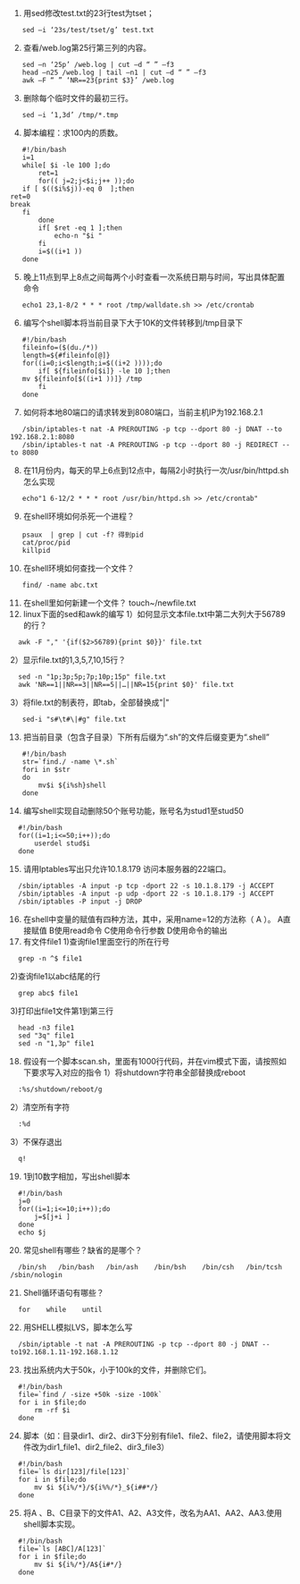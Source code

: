 1. 用sed修改test.txt的23行test为tset；
```
   sed –i ‘23s/test/tset/g’ test.txt
```
2. 查看/web.log第25行第三列的内容。
```
   sed –n ‘25p’ /web.log | cut –d “ ” –f3
   head –n25 /web.log | tail –n1 | cut –d “ ” –f3
   awk –F “ ” ‘NR==23{print $3}’ /web.log
   ```
3. 删除每个临时文件的最初三行。
```
   sed –i ‘1,3d’ /tmp/*.tmp
   ```
4. 脚本编程：求100内的质数。
```
   #!/bin/bash
   i=1
   while[ $i -le 100 ];do
       ret=1
       for(( j=2;j<$i;j++ ));do
   if [ $(($i%$j))-eq 0  ];then
ret=0
break
   fi
       done
       if[ $ret -eq 1 ];then
           echo-n "$i "
       fi
       i=$((i+1 ))
   done
   ```
5. 晚上11点到早上8点之间每两个小时查看一次系统日期与时间，写出具体配置命令
```
   echo1 23,1-8/2 * * * root /tmp/walldate.sh >> /etc/crontab
   ```
6. 编写个shell脚本将当前目录下大于10K的文件转移到/tmp目录下
```
   #!/bin/bash
   fileinfo=($(du./*))
   length=${#fileinfo[@]}
   for((i=0;i<$length;i=$((i+2 ))));do
       if[ ${fileinfo[$i]} -le 10 ];then
   mv ${fileinfo[$((i+1 ))]} /tmp
       fi
   done
   ```
7. 如何将本地80端口的请求转发到8080端口，当前主机IP为192.168.2.1
```
   /sbin/iptables-t nat -A PREROUTING -p tcp --dport 80 -j DNAT --to 192.168.2.1:8080
   /sbin/iptables-t nat -A PREROUTING -p tcp --dport 80 -j REDIRECT --to 8080
   ```
8. 在11月份内，每天的早上6点到12点中，每隔2小时执行一次/usr/bin/httpd.sh 怎么实现
```
   echo"1 6-12/2 * * * root /usr/bin/httpd.sh >> /etc/crontab"
   ```
9. 在shell环境如何杀死一个进程？
```
   psaux  | grep | cut -f? 得到pid
   cat/proc/pid
   killpid
   ```
10. 在shell环境如何查找一个文件？
```
   find/ -name abc.txt
   ```
11. 在shell里如何新建一个文件？
   touch~/newfile.txt
12. linux下面的sed和awk的编写
1）如何显示文本file.txt中第二大列大于56789的行？
```
  awk -F "," '{if($2>56789){print $0}}' file.txt
  ```
2）显示file.txt的1,3,5,7,10,15行？
```
  sed -n "1p;3p;5p;7p;10p;15p" file.txt
  awk 'NR==1||NR==3||NR==5||…||NR=15{print $0}' file.txt
  ```
3）将file.txt的制表符，即tab，全部替换成"|"
```
   sed-i "s#\t#\|#g" file.txt
   ```
13. 把当前目录（包含子目录）下所有后缀为“.sh”的文件后缀变更为“.shell”  
```
   #!/bin/bash
   str=`find./ -name \*.sh`
   fori in $str
   do
       mv$i ${i%sh}shell
   done
   ```
14. 编写shell实现自动删除50个账号功能，账号名为stud1至stud50
```
  #!/bin/bash
  for((i=1;i<=50;i++));do
      userdel stud$i
  done
  ```
15. 请用Iptables写出只允许10.1.8.179 访问本服务器的22端口。
```
  /sbin/iptables -A input -p tcp -dport 22 -s 10.1.8.179 -j ACCEPT
  /sbin/iptables -A input -p udp -dport 22 -s 10.1.8.179 -j ACCEPT
  /sbin/iptables -P input -j DROP
  ```
16. 在shell中变量的赋值有四种方法，其中，采用name=12的方法称（   A  ）。
A直接赋值                    B使用read命令
C使用命令行参数            D使用命令的输出
17. 有文件file1
1)查询file1里面空行的所在行号
```
  grep -n ^$ file1
  ```
2)查询file1以abc结尾的行
```
  grep abc$ file1
  ```
3)打印出file1文件第1到第三行
```
  head -n3 file1
  sed "3q" file1
  sed -n "1,3p" file1
  ```
18. 假设有一个脚本scan.sh，里面有1000行代码，并在vim模式下面，请按照如下要求写入对应的指令
1）将shutdown字符串全部替换成reboot
```
  :%s/shutdown/reboot/g
  ```
2）清空所有字符
```
  :%d
  ```
3）不保存退出
```
  q!
  ```
19. 1到10数字相加，写出shell脚本
```
  #!/bin/bash
  j=0
  for((i=1;i<=10;i++));do
      j=$[j+i ]
  done
  echo $j
  ```
20. 常见shell有哪些？缺省的是哪个？
```
  /bin/sh   /bin/bash   /bin/ash    /bin/bsh    /bin/csh   /bin/tcsh    /sbin/nologin
  ```
21. Shell循环语句有哪些？
```
  for    while    until
  ```
22. 用SHELL模拟LVS，脚本怎么写
```
  /sbin/iptable -t nat -A PREROUTING -p tcp --dport 80 -j DNAT --to192.168.1.11-192.168.1.12
```
23. 找出系统内大于50k，小于100k的文件，并删除它们。
```
  #!/bin/bash
  file=`find / -size +50k -size -100k`
  for i in $file;do
      rm -rf $i
  done
```
24. 脚本（如：目录dir1、dir2、dir3下分别有file1、file2、file2，请使用脚本将文件改为dir1_file1、dir2_file2、dir3_file3）
```
  #!/bin/bash
  file=`ls dir[123]/file[123]`
  for i in $file;do
      mv $i ${i%/*}/${i%%/*}_${i##*/}
  done
```
25. 将A 、B、C目录下的文件A1、A2、A3文件，改名为AA1、AA2、AA3.使用shell脚本实现。
```
  #!/bin/bash
  file=`ls [ABC]/A[123]`
  for i in $file;do
      mv $i ${i%/*}/A${i#*/}
  done
```
